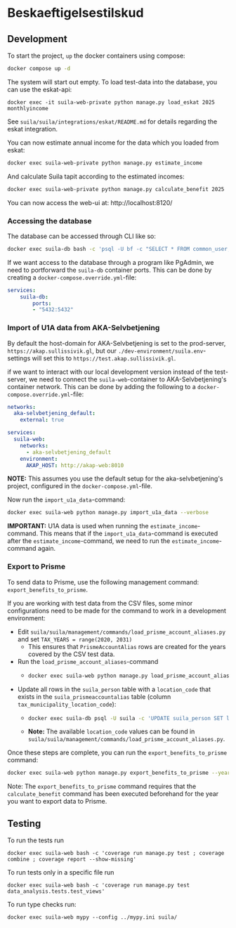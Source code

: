 # Beskaeftigelsestilskud

## Development

To start the project, `up` the docker containers using compose:

```bash
docker compose up -d
```

The system will start out empty. To load test-data into the database, you can use
the eskat-api:

```
docker exec -it suila-web-private python manage.py load_eskat 2025 monthlyincome
```

See `suila/suila/integrations/eskat/README.md` for details regarding the eskat
integration.

You can now estimate annual income for the data which you loaded from eskat:

```bash
docker exec suila-web-private python manage.py estimate_income
```

And calculate Suila tapit according to the estimated incomes:
```bash
docker exec suila-web-private python manage.py calculate_benefit 2025
```

You can now access the web-ui at: http://localhost:8120/

### Accessing the database

The database can be accessed through CLI like so:

```bash
docker exec suila-db bash -c 'psql -U bf -c "SELECT * FROM common_user;"'
```

If we want access to the database through a program like PgAdmin, we need to portforward the `suila-db` container ports.
This can be done by creating a `docker-compose.override.yml`-file:

```yml
services:
    suila-db:
        ports:
        - "5432:5432"
```

### Import of U1A data from AKA-Selvbetjening

By default the host-domain for AKA-Selvbetjening is set to the prod-server, `https://akap.sullissivik.gl`, but our `./dev-environment/suila.env`-settings will set this to `https://test.akap.sullissivik.gl`.

if we want to interact with our local development version instead of the test-server, we need to connect
the `suila-web`-container to AKA-Selvbetjening's container network. This can be done by adding the following
to a `docker-compose.override.yml`-file:

```yml
networks:
  aka-selvbetjening_default:
    external: true

services:
  suila-web:
    networks:
      - aka-selvbetjening_default
    environment:
      AKAP_HOST: http://akap-web:8010
```

**NOTE:** This assumes you use the default setup for the aka-selvbetjening's project,
configured in the `docker-compose.yml`-file.

Now run the `import_u1a_data`-command:

```bash
docker exec suila-web python manage.py import_u1a_data --verbose
```

**IMPORTANT:** U1A data is used when running the `estimate_income`-command.
This means that if the `import_u1a_data`-command is executed after the `estimate_income`-command, we need to run the
`estimate_income`-command again.

### Export to Prisme

To send data to Prisme, use the following management command: `export_benefits_to_prisme`.

If you are working with test data from the CSV files, some minor configurations need to be
made for the command to work in a development environment:

* Edit `suila/suila/management/commands/load_prisme_account_aliases.py` and set `TAX_YEARS = range(2020, 2031)`
  * This ensures that `PrismeAccountAlias` rows are created for the years covered by the CSV test data.
* Run the `load_prisme_account_aliases`-command
  * ```bash
    docker exec suila-web python manage.py load_prisme_account_aliases
    ```
* Update all rows in the `suila_person` table with a `location_code` that exists in the `suila_prismeaccountalias` table (column `tax_municipality_location_code`):
  * ```bash
    docker exec suila-db psql -U suila -c 'UPDATE suila_person SET location_code = 961'
    ```
  * **Note:** The available `location_code` values can be found in `suila/suila/management/commands/load_prisme_account_aliases.py`.

Once these steps are complete, you can run the `export_benefits_to_prisme` command:

```bash
docker exec suila-web python manage.py export_benefits_to_prisme --year=2023 --month=01
```

Note: The `export_benefits_to_prisme` command requires that the `calculate_benefit` command has been executed beforehand for the
year you want to export data to Prisme.

## Testing

To run the tests run
```shell
docker exec suila-web bash -c 'coverage run manage.py test ; coverage combine ; coverage report --show-missing'
```

To run tests only in a specific file run
```shell
docker exec suila-web bash -c 'coverage run manage.py test data_analysis.tests.test_views'
```

To run type checks run:

```shell
docker exec suila-web mypy --config ../mypy.ini suila/
```

